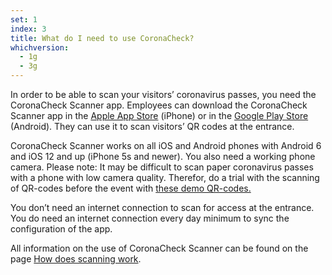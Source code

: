 ```yaml
---
set: 1
index: 3
title: What do I need to use CoronaCheck? 
whichversion:
  - 1g
  - 3g
---
```

In order to be able to scan your visitors’ coronavirus passes, you need the CoronaCheck Scanner app. Employees can download the CoronaCheck Scanner app in the [Apple App Store](https://apps.apple.com/gb/app/coronacheck/id1548269870) (iPhone) or in the [Google Play Store](https://play.google.com/store/apps/details?id=nl.rijksoverheid.ctr.holder) (Android). They can use it to scan visitors’ QR codes at the entrance.

CoronaCheck Scanner works on all iOS and Android phones with Android 6 and iOS 12 and up (iPhone 5s and newer). You also need a working phone camera. Please note: It may be difficult to scan paper coronavirus passes with a phone with low camera quality. Therefor, do a trial with the scanning of QR-codes before the event with [these demo QR-codes.](/en/scanner/uitproberen)

You don’t need an internet connection to scan for access at the entrance. You do need an internet connection every day minimum to sync the configuration of the app.

All information on the use of CoronaCheck Scanner can be found on the page [How does scanning work](/en/scanner/zo-werkt-scannen).
